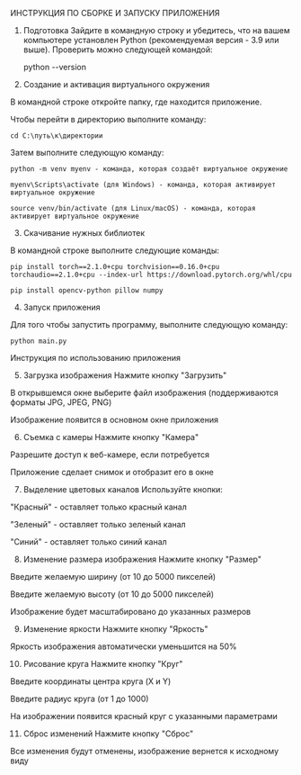 ИНСТРУКЦИЯ ПО СБОРКЕ И ЗАПУСКУ ПРИЛОЖЕНИЯ

1. Подготовка
Зайдите в командную строку и убедитесь, что на вашем компьютере установлен Python (рекомендуемая версия - 3.9 или выше). Проверить можно следующей командой:

    python --version

2. Создание и активация виртуального окружения

В командной строке откройте папку, где находится приложение.

Чтобы перейти в директорию выполните команду:

    cd C:\путь\к\директории

Затем выполните следующую команду:

    python -m venv myenv - команда, которая создаёт виртуальное окружение

    myenv\Scripts\activate (для Windows) - команда, которая активирует виртуальное окружение

    source venv/bin/activate (для Linux/macOS) - команда, которая активирует виртуальное окружение

3. Скачивание нужных библиотек

В командной строке выполните следующие команды:

    pip install torch==2.1.0+cpu torchvision==0.16.0+cpu torchaudio==2.1.0+cpu --index-url https://download.pytorch.org/whl/cpu

    pip install opencv-python pillow numpy

4. Запуск приложения

Для того чтобы запустить программу, выполните следующую команду:

    python main.py

Инструкция по использованию приложения

5. Загрузка изображения
Нажмите кнопку "Загрузить"

В открывшемся окне выберите файл изображения (поддерживаются форматы JPG, JPEG, PNG)

Изображение появится в основном окне приложения

6. Съемка с камеры
Нажмите кнопку "Камера"

Разрешите доступ к веб-камере, если потребуется

Приложение сделает снимок и отобразит его в окне

7. Выделение цветовых каналов
Используйте кнопки:

"Красный" - оставляет только красный канал

"Зеленый" - оставляет только зеленый канал

"Синий" - оставляет только синий канал

8. Изменение размера изображения
Нажмите кнопку "Размер"

Введите желаемую ширину (от 10 до 5000 пикселей)

Введите желаемую высоту (от 10 до 5000 пикселей)

Изображение будет масштабировано до указанных размеров

9. Изменение яркости
Нажмите кнопку "Яркость"

Яркость изображения автоматически уменьшится на 50%

10. Рисование круга
Нажмите кнопку "Круг"

Введите координаты центра круга (X и Y)

Введите радиус круга (от 1 до 1000)

На изображении появится красный круг с указанными параметрами

11. Сброс изменений
Нажмите кнопку "Сброс"

Все изменения будут отменены, изображение вернется к исходному виду
